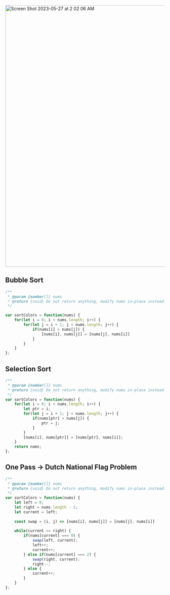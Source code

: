 <img width="824" alt="Screen Shot 2023-05-27 at 2 02 06 AM" src="https://github.com/cheatsheet1999/FrontEndCollection/assets/37787994/de2df2d4-674b-43f6-941c-fa0b1ea48b07">


## Bubble Sort

```js
/**
 * @param {number[]} nums
 * @return {void} Do not return anything, modify nums in-place instead.
 */

var sortColors = function(nums) {
    for(let i = 0; i < nums.length; i++) {
        for(let j = i + 1; j < nums.length; j++) {
            if(nums[i] > nums[j]) {
                [nums[i], nums[j]] = [nums[j], nums[i]]
            }
        }
    }
};
```


## Selection Sort
```js
/**
 * @param {number[]} nums
 * @return {void} Do not return anything, modify nums in-place instead.
 */
var sortColors = function(nums) {
    for(let i = 0; i < nums.length; i++) {
        let ptr = i;
        for(let j = i + 1; j < nums.length; j++) {
            if(nums[ptr] > nums[j]) {
                ptr = j;
            }
        }
        [nums[i], nums[ptr]] = [nums[ptr], nums[i]];
    }
    return nums;
};
```


## One Pass -> Dutch National Flag Problem

```js
/**
 * @param {number[]} nums
 * @return {void} Do not return anything, modify nums in-place instead.
 */
var sortColors = function(nums) {
    let left = 0;
    let right = nums.length - 1;
    let current = left;
    
    const swap = (i, j) => [nums[i], nums[j]] = [nums[j], nums[i]]
    
    while(current <= right) {
        if(nums[current] === 0) {
            swap(left, current);
            left++;
            current++;
        } else if(nums[current] === 2) {
            swap(right, current);
            right--;
        } else {
            current++;
        }
    }
};

```
